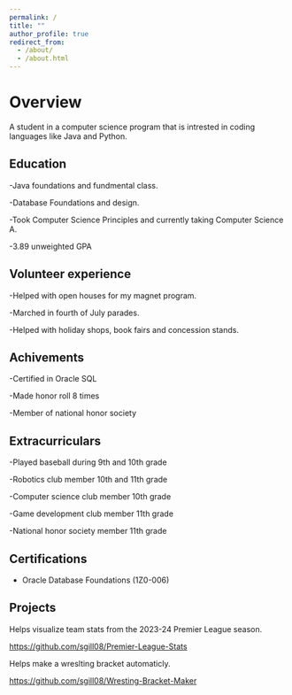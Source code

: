 ```yaml
---
permalink: /
title: ""
author_profile: true
redirect_from: 
  - /about/
  - /about.html
---
```


# Overview
A student in a computer science program that is intrested in coding languages like Java and Python.
## Education
-Java foundations and fundmental class. 

-Database Foundations and design. 

-Took Computer Science Principles and currently taking Computer Science A.

-3.89 unweighted GPA
## Volunteer experience
-Helped with open houses for my magnet program. 

-Marched in fourth of July parades. 

-Helped with holiday shops, book fairs and concession stands.
## Achivements
-Certified in Oracle SQL

-Made honor roll 8 times

-Member of national honor society
## Extracurriculars
-Played baseball during 9th and 10th grade

-Robotics club member 10th and 11th grade

-Computer science club member 10th grade

-Game development club member 11th grade

-National honor society member 11th grade

## Certifications

- Oracle Database Foundations (1Z0-006)

## Projects

Helps visualize team stats from the 2023-24 Premier League season.

https://github.com/sgill08/Premier-League-Stats

Helps make a wreslting bracket automaticly.

https://github.com/sgill08/Wresting-Bracket-Maker




